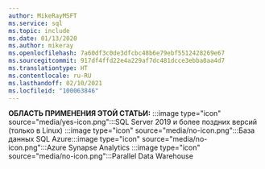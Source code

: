 ```yaml
---
author: MikeRayMSFT
ms.service: sql
ms.topic: include
ms.date: 01/13/2020
ms.author: mikeray
ms.openlocfilehash: 7a60df3c0de3dfcbc48b6e79ebf5512428269e67
ms.sourcegitcommit: 917df4ffd22e4a229af7dc481dcce3ebba0aa4d7
ms.translationtype: HT
ms.contentlocale: ru-RU
ms.lasthandoff: 02/10/2021
ms.locfileid: "100063846"
---
```

<Token>**ОБЛАСТЬ ПРИМЕНЕНИЯ ЭТОЙ СТАТЬИ:** :::image type="icon" source="media/yes-icon.png":::SQL Server 2019 и более поздних версий (только в Linux) :::image type="icon" source="media/no-icon.png":::База данных SQL Azure:::image type="icon" source="media/no-icon.png":::Azure Synapse Analytics :::image type="icon" source="media/no-icon.png":::Parallel Data Warehouse</Token>
